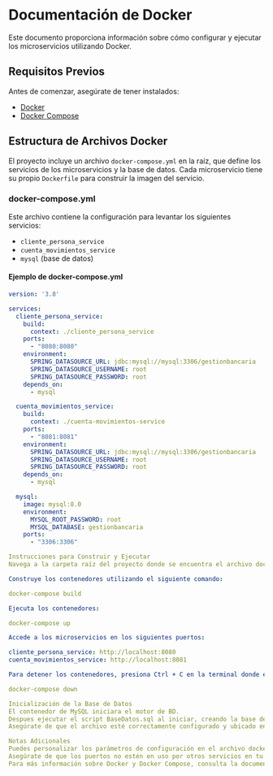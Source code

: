# Documentación de Docker

Este documento proporciona información sobre cómo configurar y ejecutar los microservicios utilizando Docker.

## Requisitos Previos

Antes de comenzar, asegúrate de tener instalados:

- [Docker](https://www.docker.com/get-started)
- [Docker Compose](https://docs.docker.com/compose/)

## Estructura de Archivos Docker

El proyecto incluye un archivo `docker-compose.yml` en la raíz, que define los servicios de los microservicios y la base de datos. Cada microservicio tiene su propio `Dockerfile` para construir la imagen del servicio.

### docker-compose.yml

Este archivo contiene la configuración para levantar los siguientes servicios:

- `cliente_persona_service`
- `cuenta_movimientos_service`
- `mysql` (base de datos)

#### Ejemplo de docker-compose.yml

```yaml
version: '3.8'

services:
  cliente_persona_service:
    build:
      context: ./cliente_persona_service
    ports:
      - "8080:8080"
    environment:
      SPRING_DATASOURCE_URL: jdbc:mysql://mysql:3306/gestionbancaria
      SPRING_DATASOURCE_USERNAME: root
      SPRING_DATASOURCE_PASSWORD: root
    depends_on:
      - mysql

  cuenta_movimientos_service:
    build:
      context: ./cuenta-movimientos-service
    ports:
      - "8081:8081"
    environment:
      SPRING_DATASOURCE_URL: jdbc:mysql://mysql:3306/gestionbancaria
      SPRING_DATASOURCE_USERNAME: root
      SPRING_DATASOURCE_PASSWORD: root
    depends_on:
      - mysql

  mysql:
    image: mysql:8.0
    environment:
      MYSQL_ROOT_PASSWORD: root
      MYSQL_DATABASE: gestionbancaria
    ports:
      - "3306:3306"

Instrucciones para Construir y Ejecutar
Navega a la carpeta raíz del proyecto donde se encuentra el archivo docker-compose.yml.

Construye los contenedores utilizando el siguiente comando:

docker-compose build

Ejecuta los contenedores:

docker-compose up

Accede a los microservicios en los siguientes puertos:

cliente_persona_service: http://localhost:8080
cuenta_movimientos_service: http://localhost:8081

Para detener los contenedores, presiona Ctrl + C en la terminal donde ejecutaste docker-compose up, o utiliza:

docker-compose down

Inicialización de la Base de Datos
El contenedor de MySQL iniciara el motor de BD.
Despues ejecutar el script BaseDatos.sql al iniciar, creando la base de datos y las tablas necesarias. 
Asegúrate de que el archivo esté correctamente configurado y ubicado en la raíz del proyecto.

Notas Adicionales
Puedes personalizar los parámetros de configuración en el archivo docker-compose.yml según sea necesario.
Asegúrate de que los puertos no estén en uso por otros servicios en tu máquina.
Para más información sobre Docker y Docker Compose, consulta la documentación oficial de Docker.
